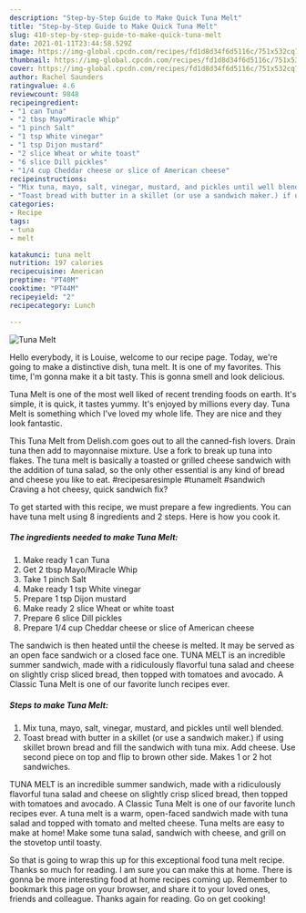 ```yaml
---
description: "Step-by-Step Guide to Make Quick Tuna Melt"
title: "Step-by-Step Guide to Make Quick Tuna Melt"
slug: 410-step-by-step-guide-to-make-quick-tuna-melt
date: 2021-01-11T23:44:58.529Z
image: https://img-global.cpcdn.com/recipes/fd1d8d34f6d5116c/751x532cq70/tuna-melt-recipe-main-photo.jpg
thumbnail: https://img-global.cpcdn.com/recipes/fd1d8d34f6d5116c/751x532cq70/tuna-melt-recipe-main-photo.jpg
cover: https://img-global.cpcdn.com/recipes/fd1d8d34f6d5116c/751x532cq70/tuna-melt-recipe-main-photo.jpg
author: Rachel Saunders
ratingvalue: 4.6
reviewcount: 9848
recipeingredient:
- "1 can Tuna"
- "2 tbsp MayoMiracle Whip"
- "1 pinch Salt"
- "1 tsp White vinegar"
- "1 tsp Dijon mustard"
- "2 slice Wheat or white toast"
- "6 slice Dill pickles"
- "1/4 cup Cheddar cheese or slice of American cheese"
recipeinstructions:
- "Mix tuna, mayo, salt, vinegar, mustard, and pickles until well blended."
- "Toast bread with butter in a skillet (or use a sandwich maker.) if using skillet brown bread and fill the sandwich with tuna mix. Add cheese. Use second piece on top and flip to brown other side. Makes 1 or 2 hot sandwiches."
categories:
- Recipe
tags:
- tuna
- melt

katakunci: tuna melt 
nutrition: 197 calories
recipecuisine: American
preptime: "PT40M"
cooktime: "PT44M"
recipeyield: "2"
recipecategory: Lunch

---
```



![Tuna Melt](https://img-global.cpcdn.com/recipes/fd1d8d34f6d5116c/751x532cq70/tuna-melt-recipe-main-photo.jpg)

Hello everybody, it is Louise, welcome to our recipe page. Today, we're going to make a distinctive dish, tuna melt. It is one of my favorites. This time, I'm gonna make it a bit tasty. This is gonna smell and look delicious.

Tuna Melt is one of the most well liked of recent trending foods on earth. It's simple, it is quick, it tastes yummy. It's enjoyed by millions every day. Tuna Melt is something which I've loved my whole life. They are nice and they look fantastic.

This Tuna Melt from Delish.com goes out to all the canned-fish lovers. Drain tuna then add to mayonnaise mixture. Use a fork to break up tuna into flakes. The tuna melt is basically a toasted or grilled cheese sandwich with the addition of tuna salad, so the only other essential is any kind of bread and cheese you like to eat. #recipesaresimple #tunamelt #sandwich Craving a hot cheesy, quick sandwich fix?


To get started with this recipe, we must prepare a few ingredients. You can have tuna melt using 8 ingredients and 2 steps. Here is how you cook it.

<!--inarticleads1-->

##### The ingredients needed to make Tuna Melt:

1. Make ready 1 can Tuna
1. Get 2 tbsp Mayo/Miracle Whip
1. Take 1 pinch Salt
1. Make ready 1 tsp White vinegar
1. Prepare 1 tsp Dijon mustard
1. Make ready 2 slice Wheat or white toast
1. Prepare 6 slice Dill pickles
1. Prepare 1/4 cup Cheddar cheese or slice of American cheese


The sandwich is then heated until the cheese is melted. It may be served as an open face sandwich or a closed face one. TUNA MELT is an incredible summer sandwich, made with a ridiculously flavorful tuna salad and cheese on slightly crisp sliced bread, then topped with tomatoes and avocado. A Classic Tuna Melt is one of our favorite lunch recipes ever. 

<!--inarticleads2-->

##### Steps to make Tuna Melt:

1. Mix tuna, mayo, salt, vinegar, mustard, and pickles until well blended.
1. Toast bread with butter in a skillet (or use a sandwich maker.) if using skillet brown bread and fill the sandwich with tuna mix. Add cheese. Use second piece on top and flip to brown other side. Makes 1 or 2 hot sandwiches.


TUNA MELT is an incredible summer sandwich, made with a ridiculously flavorful tuna salad and cheese on slightly crisp sliced bread, then topped with tomatoes and avocado. A Classic Tuna Melt is one of our favorite lunch recipes ever. A tuna melt is a warm, open-faced sandwich made with tuna salad and topped with tomato and melted cheese. Tuna melts are easy to make at home! Make some tuna salad, sandwich with cheese, and grill on the stovetop until toasty. 

So that is going to wrap this up for this exceptional food tuna melt recipe. Thanks so much for reading. I am sure you can make this at home. There is gonna be more interesting food at home recipes coming up. Remember to bookmark this page on your browser, and share it to your loved ones, friends and colleague. Thanks again for reading. Go on get cooking!

